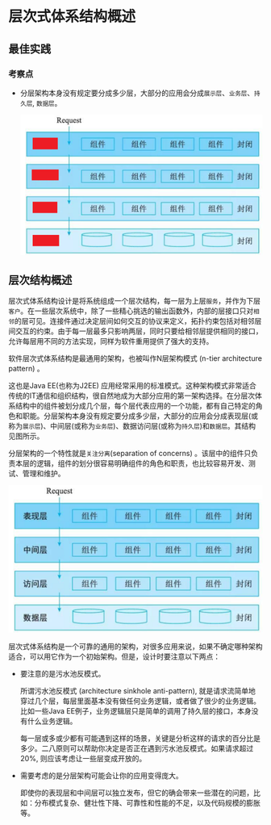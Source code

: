 # 层次式体系结构概述

## 最佳实践

### 考察点

- 分层架构本身没有规定要分成多少层，大部分的应用会分成`展示层`、`业务层`、`持久层`, `数据层`。

    ![alt text](1层次式体系结构概述/常用的层次式架构_评估.png)

## 层次结构概述

层次式体系结构设计是将系统组成一个层次结构，每一层为上层`服务`，并作为下层`客户`。在一些层次系统中，除了一些精心挑选的输出函数外，内部的层接口只对`相邻`的层可见。连接件通过决定层间如何交互的协议来定义，拓扑约束包括对相邻层间交互的约束。由于每一层最多只影响两层，同时只要给相邻层提供相同的接口，允许每层用不同的方法实现，同样为软件重用提供了强大的支持。

软件层次式体系结构是最通用的架构，也被叫作N层架构模式 (n-tier architecture pattern) 。

这也是Java EE(也称为J2EE) 应用经常采用的标准模式。这种架构模式非常适合传统的IT通信和组织结构，很自然地成为大部分应用的第一架构选择。在分层次体系结构中的组件被划分成几个层，每个层代表应用的一个功能，都有自己特定的角色和职能。分层架构本身没有规定要分成多少层，大部分的应用会分成表现层(或称为`展示层`)、中间层(或称为`业务层`)、数据访问层(或称为`持久层`)和`数据层`。其结构见图所示。

分层架构的一个特性就是`关注分离`(separation of concerns) 。该层中的组件只负责本层的逻辑，组件的划分很容易明确组件的角色和职责，也比较容易开发、测试、管理和维护。

![alt text](1层次式体系结构概述/常用的层次式架构.png)

层次式体系结构是一个可靠的通用的架构，对很多应用来说，如果不确定哪种架构适合，可以用它作为一个初始架构。但是，设计时要注意以下两点：

- 要注意的是污水池反模式。

    所谓污水池反模式 (architecture sinkhole anti-pattern), 就是请求流简单地穿过几个层，每层里面基本没有做任何业务逻辑，或者做了很少的业务逻辑。比如一些Java EE例子，业务逻辑层只是简单的调用了持久层的接口，本身没有什么业务逻辑。

    每一层或多或少都有可能遇到这样的场景，关键是分析这样的请求的百分比是多少。二八原则可以帮助你决定是否正在遇到污水池反模式。如果请求超过 20%, 则应该考虑让一些层变成开放的。

- 需要考虑的是分层架构可能会让你的应用变得庞大。

    即使你的表现层和中间层可以独立发布，但它的确会带来一些潜在的问题，比如：分布模式复杂、健壮性下降、可靠性和性能的不足，以及代码规模的膨胀等。

